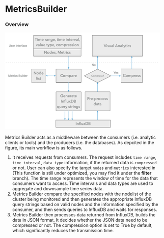 # MetricsBuilder #

### Overview

<p align="center">
<img src="./tools/mechanism.png" alt="mechanism" width="600" />
</p>

Metrics Builder acts as a middleware between the consumers (i.e. analytic clients or tools) and the producers (i.e. the databases). As depcited in the figure, its main workflow is as follows. 

1. It receives requests from consumers. The request includes `time range`, `time interval`, `data type` information, if the returned data is `compressed` or not. User can also specify the target `nodes` and `metrics` interested in (This function is still under optimized, you may find it under the **filter** branch). The time range represents the window of time for the data that consumers want to access. Time intervals and data types are used to aggregate and downsample time series data. 
2. Metrics Builder compare the specified nodes with the nodelist of the cluster being monitored and then generates the appropriate InfluxDB query strings based on valid nodes and the information specified by the consumer, and then sends queries to InfluxDB and waits for responses. 
3. Metrics Builder then processes data returned from InfluxDB, builds the data in JSON format. It decides whether the JSON data need to be compressed or not. The compression option is set to True by default, which significantly reduces the transmission time.

